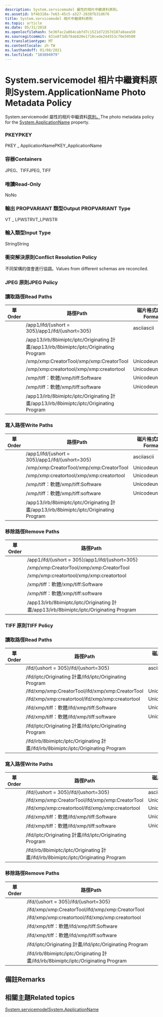 ```yaml
---
description: System.servicemodel 屬性的相片中繼資料原則。
ms.assetid: bf4b310a-7e63-45c5-a327-2638fb31d676
title: System.servicemodel 相片中繼資料原則
ms.topic: article
ms.date: 05/31/2018
ms.openlocfilehash: 5e36fac2a864cabfd7c1521d72357d187a8aea50
ms.sourcegitcommit: 831e8f3db78ab820e1710cede244553c70e50500
ms.translationtype: MT
ms.contentlocale: zh-TW
ms.lasthandoff: 01/08/2021
ms.locfileid: "103694979"
---
```

# <a name="systemapplicationname-photo-metadata-policy"></a><span data-ttu-id="189f6-103">System.servicemodel 相片中繼資料原則</span><span class="sxs-lookup"><span data-stu-id="189f6-103">System.ApplicationName Photo Metadata Policy</span></span>

<span data-ttu-id="189f6-104">System.servicemodel 屬性的相片中繼資料[原則。](../properties/props-system-applicationname.md)</span><span class="sxs-lookup"><span data-stu-id="189f6-104">The photo metadata policy for the [System.ApplicationName](../properties/props-system-applicationname.md) property.</span></span>

### <a name="pkey"></a><span data-ttu-id="189f6-105">PKEY</span><span class="sxs-lookup"><span data-stu-id="189f6-105">PKEY</span></span>

<span data-ttu-id="189f6-106">PKEY \_ ApplicationName</span><span class="sxs-lookup"><span data-stu-id="189f6-106">PKEY\_ApplicationName</span></span>

### <a name="containers"></a><span data-ttu-id="189f6-107">容器</span><span class="sxs-lookup"><span data-stu-id="189f6-107">Containers</span></span>

<span data-ttu-id="189f6-108">JPEG、TIFF</span><span class="sxs-lookup"><span data-stu-id="189f6-108">JPEG, TIFF</span></span>

### <a name="read-only"></a><span data-ttu-id="189f6-109">唯讀</span><span class="sxs-lookup"><span data-stu-id="189f6-109">Read-Only</span></span>

<span data-ttu-id="189f6-110">No</span><span class="sxs-lookup"><span data-stu-id="189f6-110">No</span></span>

### <a name="output-propvariant-type"></a><span data-ttu-id="189f6-111">輸出 PROPVARIANT 類型</span><span class="sxs-lookup"><span data-stu-id="189f6-111">Output PROPVARIANT Type</span></span>

<span data-ttu-id="189f6-112">VT \_ LPWSTR</span><span class="sxs-lookup"><span data-stu-id="189f6-112">VT\_LPWSTR</span></span>

### <a name="input-type"></a><span data-ttu-id="189f6-113">輸入類型</span><span class="sxs-lookup"><span data-stu-id="189f6-113">Input Type</span></span>

<span data-ttu-id="189f6-114">String</span><span class="sxs-lookup"><span data-stu-id="189f6-114">String</span></span>

### <a name="conflict-resolution-policy"></a><span data-ttu-id="189f6-115">衝突解決原則</span><span class="sxs-lookup"><span data-stu-id="189f6-115">Conflict Resolution Policy</span></span>

<span data-ttu-id="189f6-116">不同架構的值會進行協調。</span><span class="sxs-lookup"><span data-stu-id="189f6-116">Values from different schemas are reconciled.</span></span>

### <a name="jpeg-policy"></a><span data-ttu-id="189f6-117">JPEG 原則</span><span class="sxs-lookup"><span data-stu-id="189f6-117">JPEG Policy</span></span>

### <a name="read-paths"></a><span data-ttu-id="189f6-118">讀取路徑</span><span class="sxs-lookup"><span data-stu-id="189f6-118">Read Paths</span></span>



| <span data-ttu-id="189f6-119">單</span><span class="sxs-lookup"><span data-stu-id="189f6-119">Order</span></span> | <span data-ttu-id="189f6-120">路徑</span><span class="sxs-lookup"><span data-stu-id="189f6-120">Path</span></span>                                         | <span data-ttu-id="189f6-121">磁片格式</span><span class="sxs-lookup"><span data-stu-id="189f6-121">Disk Format</span></span> |
|-------|----------------------------------------------|-------------|
|       | <span data-ttu-id="189f6-122">/app1/ifd/{ushort = 305}</span><span class="sxs-lookup"><span data-stu-id="189f6-122">/app1/ifd/{ushort=305}</span></span>                       | <span data-ttu-id="189f6-123">ascii</span><span class="sxs-lookup"><span data-stu-id="189f6-123">ascii</span></span>       |
|       | <span data-ttu-id="189f6-124">/app13/irb/8bimiptc/iptc/Originating 計畫</span><span class="sxs-lookup"><span data-stu-id="189f6-124">/app13/irb/8bimiptc/iptc/Originating Program</span></span> |             |
|       | <span data-ttu-id="189f6-125">/xmp/xmp:CreatorTool</span><span class="sxs-lookup"><span data-stu-id="189f6-125">/xmp/xmp:CreatorTool</span></span>                         | <span data-ttu-id="189f6-126">Unicode</span><span class="sxs-lookup"><span data-stu-id="189f6-126">unicode</span></span>     |
|       | <span data-ttu-id="189f6-127">/xmp/xmp:creatortool</span><span class="sxs-lookup"><span data-stu-id="189f6-127">/xmp/xmp:creatortool</span></span>                         | <span data-ttu-id="189f6-128">Unicode</span><span class="sxs-lookup"><span data-stu-id="189f6-128">unicode</span></span>     |
|       | <span data-ttu-id="189f6-129">/xmp/tiff：軟體</span><span class="sxs-lookup"><span data-stu-id="189f6-129">/xmp/tiff:Software</span></span>                           | <span data-ttu-id="189f6-130">Unicode</span><span class="sxs-lookup"><span data-stu-id="189f6-130">unicode</span></span>     |
|       | <span data-ttu-id="189f6-131">/xmp/tiff：軟體</span><span class="sxs-lookup"><span data-stu-id="189f6-131">/xmp/tiff:software</span></span>                           | <span data-ttu-id="189f6-132">Unicode</span><span class="sxs-lookup"><span data-stu-id="189f6-132">unicode</span></span>     |
|       | <span data-ttu-id="189f6-133">/app13/irb/8bimiptc/iptc/Originating 計畫</span><span class="sxs-lookup"><span data-stu-id="189f6-133">/app13/irb/8bimiptc/iptc/Originating Program</span></span> |             |



 

### <a name="write-paths"></a><span data-ttu-id="189f6-134">寫入路徑</span><span class="sxs-lookup"><span data-stu-id="189f6-134">Write Paths</span></span>



| <span data-ttu-id="189f6-135">單</span><span class="sxs-lookup"><span data-stu-id="189f6-135">Order</span></span> | <span data-ttu-id="189f6-136">路徑</span><span class="sxs-lookup"><span data-stu-id="189f6-136">Path</span></span>                                         | <span data-ttu-id="189f6-137">磁片格式</span><span class="sxs-lookup"><span data-stu-id="189f6-137">Disk Format</span></span> |
|-------|----------------------------------------------|-------------|
|       | <span data-ttu-id="189f6-138">/app1/ifd/{ushort = 305}</span><span class="sxs-lookup"><span data-stu-id="189f6-138">/app1/ifd/{ushort=305}</span></span>                       | <span data-ttu-id="189f6-139">ascii</span><span class="sxs-lookup"><span data-stu-id="189f6-139">ascii</span></span>       |
|       | <span data-ttu-id="189f6-140">/xmp/xmp:CreatorTool</span><span class="sxs-lookup"><span data-stu-id="189f6-140">/xmp/xmp:CreatorTool</span></span>                         | <span data-ttu-id="189f6-141">Unicode</span><span class="sxs-lookup"><span data-stu-id="189f6-141">unicode</span></span>     |
|       | <span data-ttu-id="189f6-142">/xmp/xmp:creatortool</span><span class="sxs-lookup"><span data-stu-id="189f6-142">/xmp/xmp:creatortool</span></span>                         | <span data-ttu-id="189f6-143">Unicode</span><span class="sxs-lookup"><span data-stu-id="189f6-143">unicode</span></span>     |
|       | <span data-ttu-id="189f6-144">/xmp/tiff：軟體</span><span class="sxs-lookup"><span data-stu-id="189f6-144">/xmp/tiff:Software</span></span>                           | <span data-ttu-id="189f6-145">Unicode</span><span class="sxs-lookup"><span data-stu-id="189f6-145">unicode</span></span>     |
|       | <span data-ttu-id="189f6-146">/xmp/tiff：軟體</span><span class="sxs-lookup"><span data-stu-id="189f6-146">/xmp/tiff:software</span></span>                           | <span data-ttu-id="189f6-147">Unicode</span><span class="sxs-lookup"><span data-stu-id="189f6-147">unicode</span></span>     |
|       | <span data-ttu-id="189f6-148">/app13/irb/8bimiptc/iptc/Originating 計畫</span><span class="sxs-lookup"><span data-stu-id="189f6-148">/app13/irb/8bimiptc/iptc/Originating Program</span></span> |             |



 

### <a name="remove-paths"></a><span data-ttu-id="189f6-149">移除路徑</span><span class="sxs-lookup"><span data-stu-id="189f6-149">Remove Paths</span></span>



| <span data-ttu-id="189f6-150">單</span><span class="sxs-lookup"><span data-stu-id="189f6-150">Order</span></span> | <span data-ttu-id="189f6-151">路徑</span><span class="sxs-lookup"><span data-stu-id="189f6-151">Path</span></span>                                         |
|-------|----------------------------------------------|
|       | <span data-ttu-id="189f6-152">/app1/ifd/{ushort = 305}</span><span class="sxs-lookup"><span data-stu-id="189f6-152">/app1/ifd/{ushort=305}</span></span>                       |
|       | <span data-ttu-id="189f6-153">/xmp/xmp:CreatorTool</span><span class="sxs-lookup"><span data-stu-id="189f6-153">/xmp/xmp:CreatorTool</span></span>                         |
|       | <span data-ttu-id="189f6-154">/xmp/xmp:creatortool</span><span class="sxs-lookup"><span data-stu-id="189f6-154">/xmp/xmp:creatortool</span></span>                         |
|       | <span data-ttu-id="189f6-155">/xmp/tiff：軟體</span><span class="sxs-lookup"><span data-stu-id="189f6-155">/xmp/tiff:Software</span></span>                           |
|       | <span data-ttu-id="189f6-156">/xmp/tiff：軟體</span><span class="sxs-lookup"><span data-stu-id="189f6-156">/xmp/tiff:software</span></span>                           |
|       | <span data-ttu-id="189f6-157">/app13/irb/8bimiptc/iptc/Originating 計畫</span><span class="sxs-lookup"><span data-stu-id="189f6-157">/app13/irb/8bimiptc/iptc/Originating Program</span></span> |



 

### <a name="tiff-policy"></a><span data-ttu-id="189f6-158">TIFF 原則</span><span class="sxs-lookup"><span data-stu-id="189f6-158">TIFF Policy</span></span>

### <a name="read-paths"></a><span data-ttu-id="189f6-159">讀取路徑</span><span class="sxs-lookup"><span data-stu-id="189f6-159">Read Paths</span></span>



| <span data-ttu-id="189f6-160">單</span><span class="sxs-lookup"><span data-stu-id="189f6-160">Order</span></span> | <span data-ttu-id="189f6-161">路徑</span><span class="sxs-lookup"><span data-stu-id="189f6-161">Path</span></span>                                       | <span data-ttu-id="189f6-162">磁片格式</span><span class="sxs-lookup"><span data-stu-id="189f6-162">Disk Format</span></span> |
|-------|--------------------------------------------|-------------|
|       | <span data-ttu-id="189f6-163">/ifd/{ushort = 305}</span><span class="sxs-lookup"><span data-stu-id="189f6-163">/ifd/{ushort=305}</span></span>                          | <span data-ttu-id="189f6-164">ascii</span><span class="sxs-lookup"><span data-stu-id="189f6-164">ascii</span></span>       |
|       | <span data-ttu-id="189f6-165">/ifd/iptc/Originating 計畫</span><span class="sxs-lookup"><span data-stu-id="189f6-165">/ifd/iptc/Originating Program</span></span>              |             |
|       | <span data-ttu-id="189f6-166">/ifd/xmp/xmp:CreatorTool</span><span class="sxs-lookup"><span data-stu-id="189f6-166">/ifd/xmp/xmp:CreatorTool</span></span>                   | <span data-ttu-id="189f6-167">Unicode</span><span class="sxs-lookup"><span data-stu-id="189f6-167">unicode</span></span>     |
|       | <span data-ttu-id="189f6-168">/ifd/xmp/xmp:creatortool</span><span class="sxs-lookup"><span data-stu-id="189f6-168">/ifd/xmp/xmp:creatortool</span></span>                   | <span data-ttu-id="189f6-169">Unicode</span><span class="sxs-lookup"><span data-stu-id="189f6-169">unicode</span></span>     |
|       | <span data-ttu-id="189f6-170">/ifd/xmp/tiff：軟體</span><span class="sxs-lookup"><span data-stu-id="189f6-170">/ifd/xmp/tiff:Software</span></span>                     | <span data-ttu-id="189f6-171">Unicode</span><span class="sxs-lookup"><span data-stu-id="189f6-171">unicode</span></span>     |
|       | <span data-ttu-id="189f6-172">/ifd/xmp/tiff：軟體</span><span class="sxs-lookup"><span data-stu-id="189f6-172">/ifd/xmp/tiff:software</span></span>                     | <span data-ttu-id="189f6-173">Unicode</span><span class="sxs-lookup"><span data-stu-id="189f6-173">unicode</span></span>     |
|       | <span data-ttu-id="189f6-174">/ifd/iptc/Originating 計畫</span><span class="sxs-lookup"><span data-stu-id="189f6-174">/ifd/iptc/Originating Program</span></span>              |             |
|       | <span data-ttu-id="189f6-175">/ifd/irb/8bimiptc/iptc/Originating 計畫</span><span class="sxs-lookup"><span data-stu-id="189f6-175">/ifd/irb/8bimiptc/iptc/Originating Program</span></span> |             |



 

### <a name="write-paths"></a><span data-ttu-id="189f6-176">寫入路徑</span><span class="sxs-lookup"><span data-stu-id="189f6-176">Write Paths</span></span>



| <span data-ttu-id="189f6-177">單</span><span class="sxs-lookup"><span data-stu-id="189f6-177">Order</span></span> | <span data-ttu-id="189f6-178">路徑</span><span class="sxs-lookup"><span data-stu-id="189f6-178">Path</span></span>                                       | <span data-ttu-id="189f6-179">磁片格式</span><span class="sxs-lookup"><span data-stu-id="189f6-179">Disk Format</span></span> |
|-------|--------------------------------------------|-------------|
|       | <span data-ttu-id="189f6-180">/ifd/{ushort = 305}</span><span class="sxs-lookup"><span data-stu-id="189f6-180">/ifd/{ushort=305}</span></span>                          | <span data-ttu-id="189f6-181">ascii</span><span class="sxs-lookup"><span data-stu-id="189f6-181">ascii</span></span>       |
|       | <span data-ttu-id="189f6-182">/ifd/xmp/xmp:CreatorTool</span><span class="sxs-lookup"><span data-stu-id="189f6-182">/ifd/xmp/xmp:CreatorTool</span></span>                   | <span data-ttu-id="189f6-183">Unicode</span><span class="sxs-lookup"><span data-stu-id="189f6-183">unicode</span></span>     |
|       | <span data-ttu-id="189f6-184">/ifd/xmp/xmp:creatortool</span><span class="sxs-lookup"><span data-stu-id="189f6-184">/ifd/xmp/xmp:creatortool</span></span>                   | <span data-ttu-id="189f6-185">Unicode</span><span class="sxs-lookup"><span data-stu-id="189f6-185">unicode</span></span>     |
|       | <span data-ttu-id="189f6-186">/ifd/xmp/tiff：軟體</span><span class="sxs-lookup"><span data-stu-id="189f6-186">/ifd/xmp/tiff:Software</span></span>                     | <span data-ttu-id="189f6-187">Unicode</span><span class="sxs-lookup"><span data-stu-id="189f6-187">unicode</span></span>     |
|       | <span data-ttu-id="189f6-188">/ifd/xmp/tiff：軟體</span><span class="sxs-lookup"><span data-stu-id="189f6-188">/ifd/xmp/tiff:software</span></span>                     | <span data-ttu-id="189f6-189">Unicode</span><span class="sxs-lookup"><span data-stu-id="189f6-189">unicode</span></span>     |
|       | <span data-ttu-id="189f6-190">/ifd/iptc/Originating 計畫</span><span class="sxs-lookup"><span data-stu-id="189f6-190">/ifd/iptc/Originating Program</span></span>              |             |
|       | <span data-ttu-id="189f6-191">/ifd/irb/8bimiptc/iptc/Originating 計畫</span><span class="sxs-lookup"><span data-stu-id="189f6-191">/ifd/irb/8bimiptc/iptc/Originating Program</span></span> |             |



 

### <a name="remove-paths"></a><span data-ttu-id="189f6-192">移除路徑</span><span class="sxs-lookup"><span data-stu-id="189f6-192">Remove Paths</span></span>



| <span data-ttu-id="189f6-193">單</span><span class="sxs-lookup"><span data-stu-id="189f6-193">Order</span></span> | <span data-ttu-id="189f6-194">路徑</span><span class="sxs-lookup"><span data-stu-id="189f6-194">Path</span></span>                                       |
|-------|--------------------------------------------|
|       | <span data-ttu-id="189f6-195">/ifd/{ushort = 305}</span><span class="sxs-lookup"><span data-stu-id="189f6-195">/ifd/{ushort=305}</span></span>                          |
|       | <span data-ttu-id="189f6-196">/ifd/xmp/xmp:CreatorTool</span><span class="sxs-lookup"><span data-stu-id="189f6-196">/ifd/xmp/xmp:CreatorTool</span></span>                   |
|       | <span data-ttu-id="189f6-197">/ifd/xmp/xmp:creatortool</span><span class="sxs-lookup"><span data-stu-id="189f6-197">/ifd/xmp/xmp:creatortool</span></span>                   |
|       | <span data-ttu-id="189f6-198">/ifd/xmp/tiff：軟體</span><span class="sxs-lookup"><span data-stu-id="189f6-198">/ifd/xmp/tiff:Software</span></span>                     |
|       | <span data-ttu-id="189f6-199">/ifd/xmp/tiff：軟體</span><span class="sxs-lookup"><span data-stu-id="189f6-199">/ifd/xmp/tiff:software</span></span>                     |
|       | <span data-ttu-id="189f6-200">/ifd/iptc/Originating 計畫</span><span class="sxs-lookup"><span data-stu-id="189f6-200">/ifd/iptc/Originating Program</span></span>              |
|       | <span data-ttu-id="189f6-201">/ifd/irb/8bimiptc/iptc/Originating 計畫</span><span class="sxs-lookup"><span data-stu-id="189f6-201">/ifd/irb/8bimiptc/iptc/Originating Program</span></span> |



 

## <a name="remarks"></a><span data-ttu-id="189f6-202">備註</span><span class="sxs-lookup"><span data-stu-id="189f6-202">Remarks</span></span>

## <a name="related-topics"></a><span data-ttu-id="189f6-203">相關主題</span><span class="sxs-lookup"><span data-stu-id="189f6-203">Related topics</span></span>

<dl> <dt>

[<span data-ttu-id="189f6-204">System.servicemodel</span><span class="sxs-lookup"><span data-stu-id="189f6-204">System.ApplicationName</span></span>](../properties/props-system-applicationname.md)
</dt> </dl>

 

 
